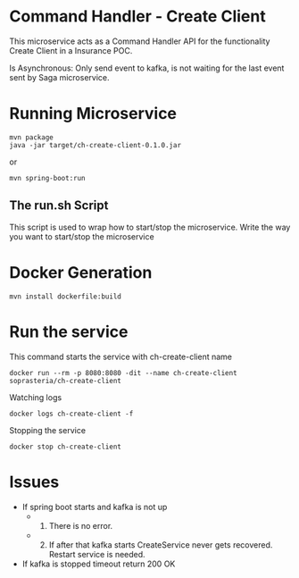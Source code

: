 # Command Handler - Create Client

This microservice acts as a Command Handler API for the functionality Create Client in a Insurance POC.

Is Asynchronous: Only send event to kafka, is not waiting for the last event sent by Saga microservice.

# Running Microservice

```
mvn package
java -jar target/ch-create-client-0.1.0.jar
```

or

```
mvn spring-boot:run
```

## The run.sh Script

This script is used to wrap how to start/stop the microservice. Write the way you want to start/stop the microservice

# Docker Generation

```
mvn install dockerfile:build
```

# Run the service

This command starts the service with ch-create-client name

```
docker run --rm -p 8080:8080 -dit --name ch-create-client soprasteria/ch-create-client
```

Watching logs

```
docker logs ch-create-client -f
```

Stopping the service

```
docker stop ch-create-client
```

# Issues

- If spring boot starts and kafka is not up
    - 1. There is no error.
    - 2. If after that kafka starts CreateService never gets recovered. Restart service is needed.
- If kafka is stopped timeout return 200 OK